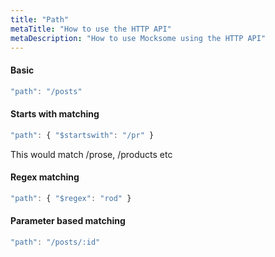 ```yaml
---
title: "Path"
metaTitle: "How to use the HTTP API"
metaDescription: "How to use Mocksome using the HTTP API"
---
```


#### Basic

```javascript
"path": "/posts"
```

#### Starts with matching

```javascript
"path": { "$startswith": "/pr" }
```

This would match /prose, /products etc

#### Regex matching

```javascript
"path": { "$regex": "rod" }
```

#### Parameter based matching

```javascript
"path": "/posts/:id"
```